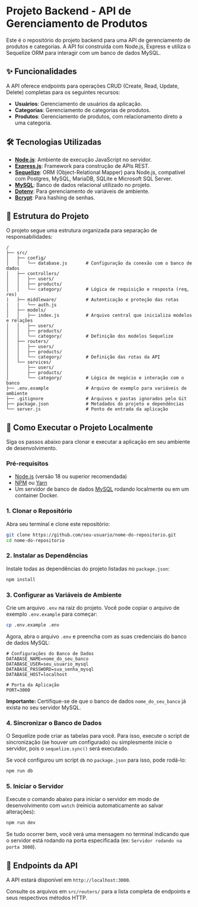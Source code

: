 # Projeto Backend - API de Gerenciamento de Produtos

Este é o repositório do projeto backend para uma API de gerenciamento de produtos e categorias. A API foi construída com Node.js, Express e utiliza o Sequelize ORM para interagir com um banco de dados MySQL.

## ✨ Funcionalidades

A API oferece endpoints para operações CRUD (Create, Read, Update, Delete) completas para os seguintes recursos:

*   **Usuários**: Gerenciamento de usuários da aplicação.
*   **Categorias**: Gerenciamento de categorias de produtos.
*   **Produtos**: Gerenciamento de produtos, com relacionamento direto a uma categoria.

## 🛠️ Tecnologias Utilizadas

*   **[Node.js](https://nodejs.org/)**: Ambiente de execução JavaScript no servidor.
*   **[Express.js](https://expressjs.com/)**: Framework para construção de APIs REST.
*   **[Sequelize](https://sequelize.org/)**: ORM (Object-Relational Mapper) para Node.js, compatível com Postgres, MySQL, MariaDB, SQLite e Microsoft SQL Server.
*   **[MySQL](https://www.mysql.com/)**: Banco de dados relacional utilizado no projeto.
*   **[Dotenv](https://www.npmjs.com/package/dotenv)**: Para gerenciamento de variáveis de ambiente.
*   **[Bcrypt](https://www.npmjs.com/package/bcrypt)**: Para hashing de senhas.

## 📂 Estrutura do Projeto

O projeto segue uma estrutura organizada para separação de responsabilidades:

```
/
├── src/
│   ├── config/
│   │   └── database.js       # Configuração da conexão com o banco de dados
│   ├── controllers/
│   │   ├── users/
│   │   ├── products/
│   │   └── category/         # Lógica de requisição e resposta (req, res)
|   ├── middleware/           # Autenticação e proteção das rotas
|   |   └── auth.js
│   ├── models/
│   │   ├── index.js          # Arquivo central que inicializa modelos e relações
│   │   ├── users/
│   │   ├── products/
│   │   └── category/         # Definição dos modelos Sequelize
│   ├── routers/
│   │   ├── users/
│   │   ├── products/
│   │   └── category/         # Definição das rotas da API
│   └── services/
│       ├── users/
│       ├── products/
│       └── category/         # Lógica de negócio e interação com o banco
├── .env.example              # Arquivo de exemplo para variáveis de ambiente
├── .gitignore                # Arquivos e pastas ignorados pelo Git
├── package.json              # Metadados do projeto e dependências
└── server.js                 # Ponto de entrada da aplicação
```

## 🚀 Como Executar o Projeto Localmente

Siga os passos abaixo para clonar e executar a aplicação em seu ambiente de desenvolvimento.

### Pré-requisitos

*   [Node.js](https://nodejs.org/) (versão 18 ou superior recomendada)
*   [NPM](https://www.npmjs.com/) ou [Yarn](https://yarnpkg.com/)
*   Um servidor de banco de dados [MySQL](https://www.mysql.com/) rodando localmente ou em um container Docker.

### 1. Clonar o Repositório

Abra seu terminal e clone este repositório:

```bash
git clone https://github.com/seu-usuario/nome-do-repositorio.git
cd nome-do-repositorio
```

### 2. Instalar as Dependências

Instale todas as dependências do projeto listadas no `package.json`:

```bash
npm install
```

### 3. Configurar as Variáveis de Ambiente

Crie um arquivo `.env` na raiz do projeto. Você pode copiar o arquivo de exemplo `.env.example` para começar:

```bash
cp .env.example .env
```

Agora, abra o arquivo `.env` e preencha com as suas credenciais do banco de dados MySQL:

```env
# Configurações do Banco de Dados
DATABASE_NAME=nome_do_seu_banco
DATABASE_USER=seu_usuario_mysql
DATABASE_PASSWORD=sua_senha_mysql
DATABASE_HOST=localhost

# Porta da Aplicação
PORT=3000
```

**Importante:** Certifique-se de que o banco de dados `nome_do_seu_banco` já exista no seu servidor MySQL.

### 4. Sincronizar o Banco de Dados

O Sequelize pode criar as tabelas para você. Para isso, execute o script de sincronização (se houver um configurado) ou simplesmente inicie o servidor, pois o `sequelize.sync()` será executado.

Se você configurou um script `db` no `package.json` para isso, pode rodá-lo:
```bash
npm run db
```

### 5. Iniciar o Servidor

Execute o comando abaixo para iniciar o servidor em modo de desenvolvimento com `watch` (reinicia automaticamente ao salvar alterações):

```bash
npm run dev
```

Se tudo ocorrer bem, você verá uma mensagem no terminal indicando que o servidor está rodando na porta especificada (ex: `Servidor rodando na porta 3000`).

## 🧪 Endpoints da API

A API estará disponível em `http://localhost:3000`. 

Consulte os arquivos em `src/routers/` para a lista completa de endpoints e seus respectivos métodos HTTP.
